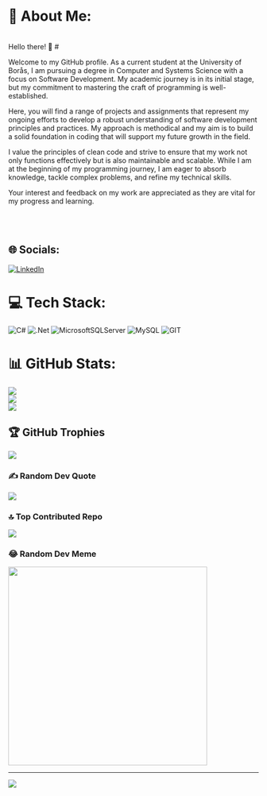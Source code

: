 # 💫 About Me:
<br>Hello there! 👋 #

Welcome to my GitHub profile. As a current student at the University of Borås, I am pursuing a degree in Computer and Systems Science with a focus on Software Development. My academic journey is in its initial stage, but my commitment to mastering the craft of programming is well-established.

Here, you will find a range of projects and assignments that represent my ongoing efforts to develop a robust understanding of software development principles and practices. My approach is methodical and my aim is to build a solid foundation in coding that will support my future growth in the field.

I value the principles of clean code and strive to ensure that my work not only functions effectively but is also maintainable and scalable. While I am at the beginning of my programming journey, I am eager to absorb knowledge, tackle complex problems, and refine my technical skills.

Your interest and feedback on my work are appreciated as they are vital for my progress and learning.

<br><br>


## 🌐 Socials:
[![LinkedIn](https://img.shields.io/badge/LinkedIn-%230077B5.svg?logo=linkedin&logoColor=white)](https://linkedin.com/in/linkedin.com/in/abdulla-mehdi-813abb162/) 

# 💻 Tech Stack:
![C#](https://img.shields.io/badge/c%23-%23239120.svg?style=for-the-badge&logo=c-sharp&logoColor=white) ![.Net](https://img.shields.io/badge/.NET-5C2D91?style=for-the-badge&logo=.net&logoColor=white) ![MicrosoftSQLServer](https://img.shields.io/badge/Microsoft%20SQL%20Server-CC2927?style=for-the-badge&logo=microsoft%20sql%20server&logoColor=white) ![MySQL](https://img.shields.io/badge/mysql-%2300000f.svg?style=for-the-badge&logo=mysql&logoColor=white) ![GIT](https://img.shields.io/badge/Git-fc6d26?style=for-the-badge&logo=git&logoColor=white)
# 📊 GitHub Stats:
![](https://github-readme-stats.vercel.app/api?username=Abdriano95&theme=dark&hide_border=false&include_all_commits=false&count_private=false)<br/>
![](https://github-readme-streak-stats.herokuapp.com/?user=Abdriano95&theme=dark&hide_border=false)<br/>
![](https://github-readme-stats.vercel.app/api/top-langs/?username=Abdriano95&theme=dark&hide_border=false&include_all_commits=false&count_private=false&layout=compact)

## 🏆 GitHub Trophies
![](https://github-profile-trophy.vercel.app/?username=Abdriano95&theme=radical&no-frame=false&no-bg=true&margin-w=4)

### ✍️ Random Dev Quote
![](https://quotes-github-readme.vercel.app/api?type=horizontal&theme=radical)

### 🔝 Top Contributed Repo
![](https://github-contributor-stats.vercel.app/api?username=Abdriano95&limit=5&theme=dark&combine_all_yearly_contributions=true)

### 😂 Random Dev Meme
<img src='https://randommeme-five.vercel.app/' style="height: 400px;"/>

---
[![](https://visitcount.itsvg.in/api?id=Abdriano95&icon=0&color=0)](https://visitcount.itsvg.in)

<!-- Proudly created with GPRM ( https://gprm.itsvg.in ) -->
